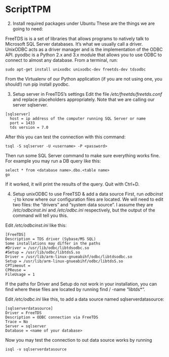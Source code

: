 # ScriptTPM
2. Install required packages under Ubuntu
These are the things we are going to need:

FreeTDS is is a set of libraries that allows programs to natively talk to Microsoft SQL Server databases. It’s what we usually call a driver.
UnixODBC acts as a driver manager and is the implementation of the ODBC API.
pyodbc is a Python 2.x and 3.x module that allows you to use ODBC to connect to almost any database.
From a terminal, run:
```
sudo apt-get install unixodbc unixodbc-dev freetds-dev tdsodbc
```
From the Virtualenv of our Python application (if you are not using one, you should!) run pip install pyodbc.

3. Setup server in FreeTDS’s settings
Edit the file */etc/freetds/freetds.conf* and replace placeholders appropriately. Note that we are calling our server sqlserver.
```
[sqlserver]
  host = ip address of the computer running SQL Server or name
  port = 1433  
  tds version = 7.0
```
After this you can test the connection with this command:
```
tsql -S sqlserver -U <username> -P <password>
```
Then run some SQL Server command to make sure everything works fine. For example you may run a DB query like this:
```
select * from <database name>.dbo.<table name>
go
```
If it worked, it will print the results of the query. Quit with Ctrl+D.

4. Setup unixODBC to use FreeTSD & add a data source
First, run *odbcinst -j* to know where our configuration files are located. We will need to edit two files: the “drivers” and “system data source”. I assume they are */etc/odbcinst.ini* and */etc/odbc.ini* respectively, but the output of the command will tell you this.

Edit */etc/odbcinst.ini* like this:
```
[FreeTDS]
Description = TDS driver (Sybase/MS SQL)
Some installations may differ in the paths
#Driver = /usr/lib/odbc/libtdsodbc.so
#Setup = /usr/lib/odbc/libtdsS.so
Driver = /usr/lib/arm-linux-gnueabihf/odbc/libtdsodbc.so
Setup = /usr/lib/arm-linux-gnueabihf/odbc/libtdsS.so
CPTimeout =
CPReuse =
FileUsage = 1
```
If the paths for Driver and Setup do not work in your installation, you can find where these files are located by running find / -name “libtds*“.

Edit */etc/odbc.ini* like this, to add a data source named sqlserverdatasource:
```
[sqlserverdatasource]
Driver = FreeTDS
Description = ODBC connection via FreeTDS
Trace = No
Server = sqlserver
Database = <name of your database>
```
Now you may test the connection to out data source works by running 
```
isql -v sqlserverdatasource
```
